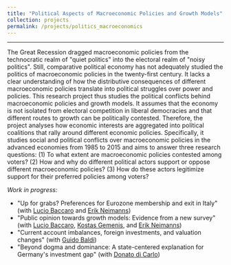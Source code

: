 ```yaml
---
title: "Political Aspects of Macroeconomic Policies and Growth Models"
collection: projects
permalink: /projects/politics_macroeconomics
---
```


------

The Great Recession dragged macroeconomic policies from the technocratic realm of "quiet politics" into the electoral realm of "noisy politics". Still, comparative political economy has not adequately studied the politics of macroeconomic policies in the twenty-first century. It lacks a clear understanding of how the distributive consequences of different macroeconomic policies translate into political struggles over power and policies. This research project thus studies the political conflicts behind macroeconomic policies and growth models. It assumes that the economy is not isolated from electoral competition in liberal democracies and that different routes to growth can be politically contested. Therefore, the project analyses how economic interests are aggregated into political coalitions that rally around different economic policies. Specifically, it studies social and political conflicts over macroeconomic policies in the advanced economies from 1985 to 2015 and aims to answer three research questions: (1) To what extent are macroeconomic policies contested among voters? (2) How and why do different political actors support or oppose different macroeconomic policies? (3) How do these actors legitimize support for their preferred policies among voters?

*Work in progress:*

* "Up for grabs? Preferences for Eurozone membership and exit in Italy" (with [Lucio Baccaro](http://www.mpifg.de/people/lb/index_en.asp) and [Erik Neimanns](https://www.mpifg.de/forschung/wissdetails_en.asp?MitarbID=885))
* "Public opinion towards growth models: Evidence from  a new survey" (with [Lucio Baccaro](http://www.mpifg.de/people/lb/index_en.asp), [Kostas Gemenis](https://www.mpifg.de/forschung/wissdetails_en.asp?MitarbID=881), and [Erik Neimanns](https://www.mpifg.de/forschung/wissdetails_en.asp?MitarbID=885))
* "Current account imbalances, foreign investments, and valuation changes" (with [Guido Baldi](https://www.guidobaldi.ch/))
* "Beyond dogma and dominance: A state-centered explanation for Germany's investment gap" (with [Donato di Carlo](http://www.mpifg.de/forschung/wissdetails_en.asp?MitarbID=739))